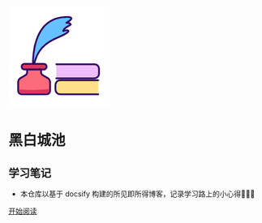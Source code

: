 ![logo](_media/logo.png)

# 黑白城池

## 学习笔记

- 本仓库以基于 docsify 构建的所见即所得博客，记录学习路上的小心得👨🏻‍💻
    
<!-- [![stars](https://badgen.net/github/stars/fuzhengwei/fuzhengwei.github.io?icon=github&color=4ab8a1)](https://github.com/fuzhengwei/fuzhengwei.github.io) [![forks](https://badgen.net/github/forks/fuzhengwei/fuzhengwei.github.io?icon=github&color=4ab8a1)](https://github.com/fuzhengwei/fuzhengwei.github.io) --> 

<!-- [GitHub](<https://github.com/fuzhengwei/fuzhengwei.github.io>) -->
[开始阅读](README.md)